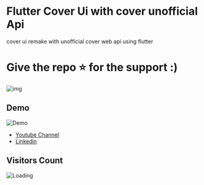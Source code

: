 # Flutter Cover Ui with cover unofficial Api

cover ui remake with unofficial cover web api using flutter  
 
 # Give the repo ⭐️ for the support :) 

![img](https://i.imgur.com/JOw0ad6.jpg "TikTok")

## Demo

![](demo.gif "Demo")

- [Youtube Channel](https://www.youtube.com/c/XSLAYERTN)
- [Linkedin](https://www.linkedin.com/in/x-slayer/)


## Visitors Count

<img align="left" src = "https://profile-counter.glitch.me/Flutter-Cover-UI-API-Clone/count.svg" alt ="Loading">
